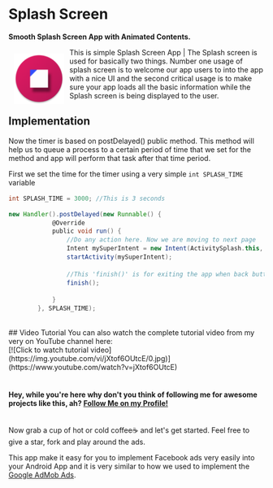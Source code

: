 # Splash Screen
**Smooth Splash Screen App with Animated Contents.**

<img src="app/src/main/res/mipmap-xhdpi/ic_launcher_round.png" align="left"
width="100"
    hspace="10" vspace="10">

This is simple Splash Screen App | The Splash screen is used for basically two things. Number one usage of splash screen is to welcome our app users to into the app with a nice UI and the second critical usage is to make sure your app loads all the basic information while the Splash screen is being displayed to the user.
<br>

## Implementation
Now the timer is based on postDelayed() public method. This method will help us to queue a process to a certain period of time that we set for the method and app will perform that task after that time period.

First we set the time for the timer using a very simple `int SPLASH_TIME` variable
```groovy
int SPLASH_TIME = 3000; //This is 3 seconds
```

```groovy
new Handler().postDelayed(new Runnable() {
            @Override
            public void run() {
                //Do any action here. Now we are moving to next page
                Intent mySuperIntent = new Intent(ActivitySplash.this, ActivityHome.class);
                startActivity(mySuperIntent);

                //This 'finish()' is for exiting the app when back button pressed from Home page which is ActivityHome
                finish();

            }
        }, SPLASH_TIME);
```
<br>
## Video Tutorial
You can also watch the complete tutorial video from my very on YouTube channel here:<br>
[![Click to watch tutorial video](https://img.youtube.com/vi/jXtof6OUtcE/0.jpg)](https://www.youtube.com/watch?v=jXtof6OUtcE)
<br><br>
<h4>Hey, while you're here why don't you think of following me for awesome projects like this, ah? <a href="https://github.com/SabithPkcMnr">Follow Me on my Profile!</a></h4>

<br>
Now grab a cup of hot or cold coffee☕ and let's get started. Feel free to give a star, fork and play around the ads.

This app make it easy for you to implement Facebook ads very easily into your Android App and it is very similar to how we used to  implement the [Google AdMob Ads](https://developers.google.com/admob/android/quick-start/ "Yoo my boi click to open this page").
